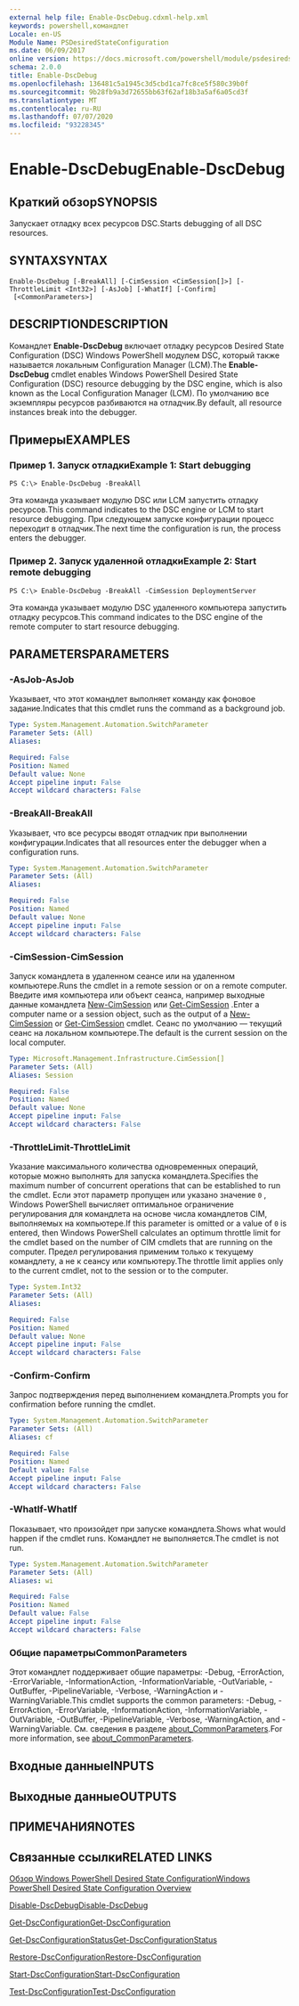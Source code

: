 ```yaml
---
external help file: Enable-DscDebug.cdxml-help.xml
keywords: powershell,командлет
Locale: en-US
Module Name: PSDesiredStateConfiguration
ms.date: 06/09/2017
online version: https://docs.microsoft.com/powershell/module/psdesiredstateconfiguration/enable-dscdebug?view=powershell-5.1&WT.mc_id=ps-gethelp
schema: 2.0.0
title: Enable-DscDebug
ms.openlocfilehash: 136481c5a1945c3d5cbd1ca7fc8ce5f580c39b0f
ms.sourcegitcommit: 9b28fb9a3d72655bb63f62af18b3a5af6a05cd3f
ms.translationtype: MT
ms.contentlocale: ru-RU
ms.lasthandoff: 07/07/2020
ms.locfileid: "93228345"
---
```

# <span data-ttu-id="973aa-103">Enable-DscDebug</span><span class="sxs-lookup"><span data-stu-id="973aa-103">Enable-DscDebug</span></span>

## <span data-ttu-id="973aa-104">Краткий обзор</span><span class="sxs-lookup"><span data-stu-id="973aa-104">SYNOPSIS</span></span>
<span data-ttu-id="973aa-105">Запускает отладку всех ресурсов DSC.</span><span class="sxs-lookup"><span data-stu-id="973aa-105">Starts debugging of all DSC resources.</span></span>

## <span data-ttu-id="973aa-106">SYNTAX</span><span class="sxs-lookup"><span data-stu-id="973aa-106">SYNTAX</span></span>

```
Enable-DscDebug [-BreakAll] [-CimSession <CimSession[]>] [-ThrottleLimit <Int32>] [-AsJob] [-WhatIf] [-Confirm]
 [<CommonParameters>]
```

## <span data-ttu-id="973aa-107">DESCRIPTION</span><span class="sxs-lookup"><span data-stu-id="973aa-107">DESCRIPTION</span></span>
<span data-ttu-id="973aa-108">Командлет **Enable-DscDebug** включает отладку ресурсов Desired State Configuration (DSC) Windows PowerShell модулем DSC, который также называется локальным Configuration Manager (LCM).</span><span class="sxs-lookup"><span data-stu-id="973aa-108">The **Enable-DscDebug** cmdlet enables Windows PowerShell Desired State Configuration (DSC) resource debugging by the DSC engine, which is also known as the Local Configuration Manager (LCM).</span></span>
<span data-ttu-id="973aa-109">По умолчанию все экземпляры ресурсов разбиваются на отладчик.</span><span class="sxs-lookup"><span data-stu-id="973aa-109">By default, all resource instances break into the debugger.</span></span>

## <span data-ttu-id="973aa-110">Примеры</span><span class="sxs-lookup"><span data-stu-id="973aa-110">EXAMPLES</span></span>

### <span data-ttu-id="973aa-111">Пример 1. Запуск отладки</span><span class="sxs-lookup"><span data-stu-id="973aa-111">Example 1: Start debugging</span></span>

```
PS C:\> Enable-DscDebug -BreakAll
```

<span data-ttu-id="973aa-112">Эта команда указывает модулю DSC или LCM запустить отладку ресурсов.</span><span class="sxs-lookup"><span data-stu-id="973aa-112">This command indicates to the DSC engine or LCM to start resource debugging.</span></span>
<span data-ttu-id="973aa-113">При следующем запуске конфигурации процесс переходит в отладчик.</span><span class="sxs-lookup"><span data-stu-id="973aa-113">The next time the configuration is run, the process enters the debugger.</span></span>

### <span data-ttu-id="973aa-114">Пример 2. Запуск удаленной отладки</span><span class="sxs-lookup"><span data-stu-id="973aa-114">Example 2: Start remote debugging</span></span>

```
PS C:\> Enable-DscDebug -BreakAll -CimSession DeploymentServer
```

<span data-ttu-id="973aa-115">Эта команда указывает модулю DSC удаленного компьютера запустить отладку ресурсов.</span><span class="sxs-lookup"><span data-stu-id="973aa-115">This command indicates to the DSC engine of the remote computer to start resource debugging.</span></span>

## <span data-ttu-id="973aa-116">PARAMETERS</span><span class="sxs-lookup"><span data-stu-id="973aa-116">PARAMETERS</span></span>

### <span data-ttu-id="973aa-117">-AsJob</span><span class="sxs-lookup"><span data-stu-id="973aa-117">-AsJob</span></span>
<span data-ttu-id="973aa-118">Указывает, что этот командлет выполняет команду как фоновое задание.</span><span class="sxs-lookup"><span data-stu-id="973aa-118">Indicates that this cmdlet runs the command as a background job.</span></span>

```yaml
Type: System.Management.Automation.SwitchParameter
Parameter Sets: (All)
Aliases:

Required: False
Position: Named
Default value: None
Accept pipeline input: False
Accept wildcard characters: False
```

### <span data-ttu-id="973aa-119">-BreakAll</span><span class="sxs-lookup"><span data-stu-id="973aa-119">-BreakAll</span></span>
<span data-ttu-id="973aa-120">Указывает, что все ресурсы вводят отладчик при выполнении конфигурации.</span><span class="sxs-lookup"><span data-stu-id="973aa-120">Indicates that all resources enter the debugger when a configuration runs.</span></span>

```yaml
Type: System.Management.Automation.SwitchParameter
Parameter Sets: (All)
Aliases:

Required: False
Position: Named
Default value: None
Accept pipeline input: False
Accept wildcard characters: False
```

### <span data-ttu-id="973aa-121">-CimSession</span><span class="sxs-lookup"><span data-stu-id="973aa-121">-CimSession</span></span>
<span data-ttu-id="973aa-122">Запуск командлета в удаленном сеансе или на удаленном компьютере.</span><span class="sxs-lookup"><span data-stu-id="973aa-122">Runs the cmdlet in a remote session or on a remote computer.</span></span>
<span data-ttu-id="973aa-123">Введите имя компьютера или объект сеанса, например выходные данные командлета [New-CimSession](/powershell/module/cimcmdlets/new-cimsession) или [Get-CimSession](/powershell/module/cimcmdlets/get-cimsession) .</span><span class="sxs-lookup"><span data-stu-id="973aa-123">Enter a computer name or a session object, such as the output of a [New-CimSession](/powershell/module/cimcmdlets/new-cimsession) or [Get-CimSession](/powershell/module/cimcmdlets/get-cimsession) cmdlet.</span></span>
<span data-ttu-id="973aa-124">Сеанс по умолчанию — текущий сеанс на локальном компьютере.</span><span class="sxs-lookup"><span data-stu-id="973aa-124">The default is the current session on the local computer.</span></span>

```yaml
Type: Microsoft.Management.Infrastructure.CimSession[]
Parameter Sets: (All)
Aliases: Session

Required: False
Position: Named
Default value: None
Accept pipeline input: False
Accept wildcard characters: False
```

### <span data-ttu-id="973aa-125">-ThrottleLimit</span><span class="sxs-lookup"><span data-stu-id="973aa-125">-ThrottleLimit</span></span>
<span data-ttu-id="973aa-126">Указание максимального количества одновременных операций, которые можно выполнять для запуска командлета.</span><span class="sxs-lookup"><span data-stu-id="973aa-126">Specifies the maximum number of concurrent operations that can be established to run the cmdlet.</span></span>
<span data-ttu-id="973aa-127">Если этот параметр пропущен или указано значение `0` , Windows PowerShell вычисляет оптимальное ограничение регулирования для командлета на основе числа командлетов CIM, выполняемых на компьютере.</span><span class="sxs-lookup"><span data-stu-id="973aa-127">If this parameter is omitted or a value of `0` is entered, then Windows PowerShell calculates an optimum throttle limit for the cmdlet based on the number of CIM cmdlets that are running on the computer.</span></span>
<span data-ttu-id="973aa-128">Предел регулирования применим только к текущему командлету, а не к сеансу или компьютеру.</span><span class="sxs-lookup"><span data-stu-id="973aa-128">The throttle limit applies only to the current cmdlet, not to the session or to the computer.</span></span>

```yaml
Type: System.Int32
Parameter Sets: (All)
Aliases:

Required: False
Position: Named
Default value: None
Accept pipeline input: False
Accept wildcard characters: False
```

### <span data-ttu-id="973aa-129">-Confirm</span><span class="sxs-lookup"><span data-stu-id="973aa-129">-Confirm</span></span>
<span data-ttu-id="973aa-130">Запрос подтверждения перед выполнением командлета.</span><span class="sxs-lookup"><span data-stu-id="973aa-130">Prompts you for confirmation before running the cmdlet.</span></span>

```yaml
Type: System.Management.Automation.SwitchParameter
Parameter Sets: (All)
Aliases: cf

Required: False
Position: Named
Default value: False
Accept pipeline input: False
Accept wildcard characters: False
```

### <span data-ttu-id="973aa-131">-WhatIf</span><span class="sxs-lookup"><span data-stu-id="973aa-131">-WhatIf</span></span>
<span data-ttu-id="973aa-132">Показывает, что произойдет при запуске командлета.</span><span class="sxs-lookup"><span data-stu-id="973aa-132">Shows what would happen if the cmdlet runs.</span></span>
<span data-ttu-id="973aa-133">Командлет не выполняется.</span><span class="sxs-lookup"><span data-stu-id="973aa-133">The cmdlet is not run.</span></span>

```yaml
Type: System.Management.Automation.SwitchParameter
Parameter Sets: (All)
Aliases: wi

Required: False
Position: Named
Default value: False
Accept pipeline input: False
Accept wildcard characters: False
```

### <span data-ttu-id="973aa-134">Общие параметры</span><span class="sxs-lookup"><span data-stu-id="973aa-134">CommonParameters</span></span>
<span data-ttu-id="973aa-135">Этот командлет поддерживает общие параметры: -Debug, -ErrorAction, -ErrorVariable, -InformationAction, -InformationVariable, -OutVariable, -OutBuffer, -PipelineVariable, -Verbose, -WarningAction и -WarningVariable.</span><span class="sxs-lookup"><span data-stu-id="973aa-135">This cmdlet supports the common parameters: -Debug, -ErrorAction, -ErrorVariable, -InformationAction, -InformationVariable, -OutVariable, -OutBuffer, -PipelineVariable, -Verbose, -WarningAction, and -WarningVariable.</span></span> <span data-ttu-id="973aa-136">См. сведения в разделе [about_CommonParameters](https://go.microsoft.com/fwlink/?LinkID=113216).</span><span class="sxs-lookup"><span data-stu-id="973aa-136">For more information, see [about_CommonParameters](https://go.microsoft.com/fwlink/?LinkID=113216).</span></span>

## <span data-ttu-id="973aa-137">Входные данные</span><span class="sxs-lookup"><span data-stu-id="973aa-137">INPUTS</span></span>

## <span data-ttu-id="973aa-138">Выходные данные</span><span class="sxs-lookup"><span data-stu-id="973aa-138">OUTPUTS</span></span>

## <span data-ttu-id="973aa-139">ПРИМЕЧАНИЯ</span><span class="sxs-lookup"><span data-stu-id="973aa-139">NOTES</span></span>

## <span data-ttu-id="973aa-140">Связанные ссылки</span><span class="sxs-lookup"><span data-stu-id="973aa-140">RELATED LINKS</span></span>

[<span data-ttu-id="973aa-141">Обзор Windows PowerShell Desired State Configuration</span><span class="sxs-lookup"><span data-stu-id="973aa-141">Windows PowerShell Desired State Configuration Overview</span></span>](/powershell/scripting/dsc/overview/dscforengineers)

[<span data-ttu-id="973aa-142">Disable-DscDebug</span><span class="sxs-lookup"><span data-stu-id="973aa-142">Disable-DscDebug</span></span>](Disable-DscDebug.md)

[<span data-ttu-id="973aa-143">Get-DscConfiguration</span><span class="sxs-lookup"><span data-stu-id="973aa-143">Get-DscConfiguration</span></span>](Get-DscConfiguration.md)

[<span data-ttu-id="973aa-144">Get-DscConfigurationStatus</span><span class="sxs-lookup"><span data-stu-id="973aa-144">Get-DscConfigurationStatus</span></span>](Get-DscConfigurationStatus.md)

[<span data-ttu-id="973aa-145">Restore-DscConfiguration</span><span class="sxs-lookup"><span data-stu-id="973aa-145">Restore-DscConfiguration</span></span>](Restore-DscConfiguration.md)

[<span data-ttu-id="973aa-146">Start-DscConfiguration</span><span class="sxs-lookup"><span data-stu-id="973aa-146">Start-DscConfiguration</span></span>](Start-DscConfiguration.md)

[<span data-ttu-id="973aa-147">Test-DscConfiguration</span><span class="sxs-lookup"><span data-stu-id="973aa-147">Test-DscConfiguration</span></span>](Test-DscConfiguration.md)
